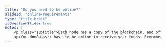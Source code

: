 ```yaml
--- 
title: "Do you need to be online?"
slideId: "online-requirements"
type: "title-break"
isQuestionSlide: true
notes: | 
    <p class="subtitle">Each node has a copy of the blockchain, and offline users can get a copy of the most updated ledger once they log back on.</p>
    <p>You don&apos;t have to be online to receive your funds. Remember, each node has a copy of the blockchain, the ledger with the complete transaction history. If you&apos;re not online, your ledger won&apos;t get updated, but everyone else&apos;s ledger will. When your node logs back online, it uses the other nodes to synchronize the transactions that occurred while your node was offline.</p>
---
```

